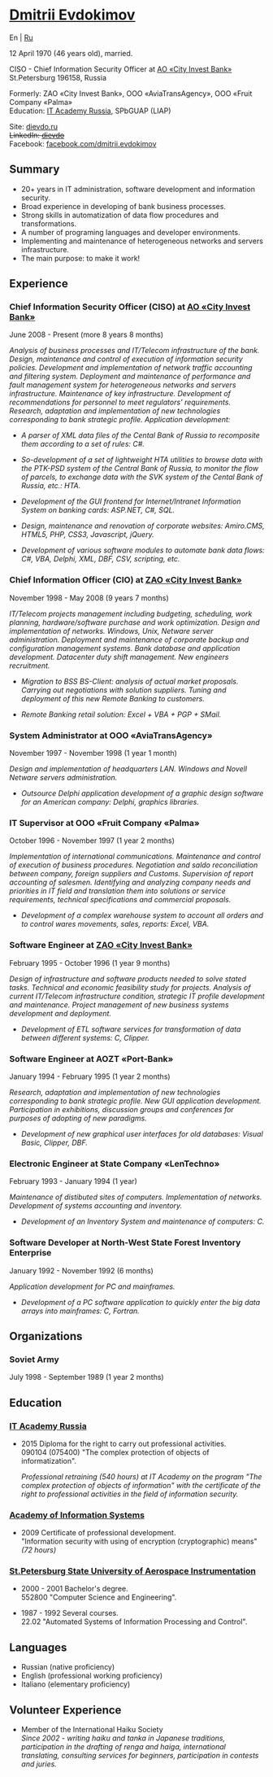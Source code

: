 [Dmitrii Evdokimov](en)
=======================

En | [Ru](resume "Russian language (по-русски)")

12 April 1970 (46 years old), married.

CISO - Chief Information Security Officer at 
[AO «City Invest Bank»](http://www.cibank.ru/en/)  
St.Petersburg 196158, Russia

Formerly: ZAO «City Invest Bank», OOO «AviaTransAgency», 
OOO «Fruit Company «Palma»  
Education: [IT Academy Russia](http://www.academy.it.ru/), SPbGUAP (LIAP)

Site: [dievdo.ru](/)  
~~LinkedIn: [dievdo](https://www.linkedin.com/in/dievdo)~~  
Facebook: [facebook.com/dmitrii.evdokimov](https://www.facebook.com/dmitrii.evdokimov)

## Summary

* 20+ years in IT administration, software development and information 
security.
* Broad experience in developing of bank business processes.
* Strong skills in automatization of data flow procedures and transformations.
* A number of programing languages and developer environments.
* Implementing and maintenance of heterogeneous networks and servers 
infrastructure.
* The main purpose: to make it work!

## Experience

### Chief Information Security Officer (CISO) at [AO «City Invest Bank»](http://www.cibank.ru/en/)
June 2008 - Present (more 8 years 8 months)

*Analysis of business processes and IT/Telecom infrastructure of the bank. 
Design, maintenance and control of execution of information security policies. 
Development and implementation of network traffic accounting and filtering 
system. Deployment and maintenance of performance and fault management system 
for heterogeneous networks and servers infrastructure. Maintenance of key 
infrastructure. Development of recommendations for personnel to meet 
regulators' requirements. Research, adaptation and implementation of new 
technologies corresponding to bank strategic profile. Application development:*

* *A parser of XML data files of the Cental Bank of Russia to recomposite them 
according to a set of rules: C#.*

* *So-development of a set of lightweight HTA utilities to browse data with the 
PTK-PSD system of the Central Bank of Russia, to monitor the flow of parcels, 
to exchange data with the SVK system of the Cental Bank of Russia, etc.: HTA.*

* *Development of the GUI frontend for Internet/Intranet Information System 
on banking cards: ASP.NET, C#, SQL.*

* *Design, maintenance and renovation of corporate websites: 
Amiro.CMS, HTML5, PHP, CSS3, Javascript, jQuery.*

* *Development of various software modules to automate bank data flows: 
C#, VBA, Delphi, XML, DBF, CSV, scripting, etc.*

### Chief Information Officer (CIO) at [ZAO «City Invest Bank»](http://www.cibank.ru/en/)
November 1998 - May 2008 (9 years 7 months)

*IT/Telecom projects management including budgeting, scheduling, 
work planning, hardware/software purchase and work optimization. 
Design and implementation of networks. Windows, Unix, Netware server 
administration. Deployment and maintenance of corporate backup and 
configuration management systems. Bank database and application development. 
Datacenter duty shift management. New engineers recruitment.*

* *Migration to BSS BS-Client: analysis of actual market proposals. 
Carrying out negotiations with solution suppliers. 
Tuning and deployment of this new Remote Banking to customers.*

* *Remote Banking retail solution: Excel + VBA + PGP + SMail.*

### System Administrator at OOO «AviaTransAgency»
November 1997 - November 1998 (1 year 1 month)

*Design and implementation of headquarters LAN. Windows and Novell Netware 
servers administration.*

* *Outsource Delphi application development of a graphic design software 
for an American company: Delphi, graphics libraries.*

### IT Supervisor at OOO «Fruit Company «Palma»
October 1996 - November 1997 (1 year 2 months)

*Implementation of international communications. Maintenance and control of 
execution of business procedures. Negotiation and saldo reconciliation 
between company, foreign suppliers and Customs. Supervision of report 
accounting of salesmen. Identifying and analyzing company needs and priorities 
in IT field and translation them into solutions or service requirements, 
technical specifications and commercial proposals.*

* *Development of a complex warehouse system to account all orders and to 
control wares movements, sales, reports: Excel, VBA.*
 
### Software Engineer at [ZAO «City Invest Bank»](http://www.cibank.ru/en/)
February 1995 - October 1996 (1 year 9 months)

*Design of infrastructure and software products needed to solve stated tasks. 
Technical and economic feasibility study for projects. Analysis of current 
IT/Telecom infrastructure condition, strategic IT profile development and 
maintenance. Project management of new business systems development and 
deployment.*

* *Development of ETL software services for transformation of data between 
different systems: C, Clipper.*

### Software Engineer at AOZT «Port-Bank»
January 1994 - February 1995 (1 year 2 months)

*Research, adaptation and implementation of new technologies corresponding 
to bank strategic profile. New GUI application development. Participation in 
exhibitions, discussion groups and conferences for purposes of adopting of 
new paradigms.*

* *Development of new graphical user interfaces for old databases: 
Visual Basic, Clipper, DBF.*

### Electronic Engineer at State Company «LenTechno»
February 1993 - January 1994 (1 year)

*Maintenance of distibuted sites of computers. Implementation of networks. 
Development of systems accounting and inventory.*

* *Development of an Inventory System and maintenance of computers: C.*

### Software Developer at North-West State Forest Inventory Enterprise
January 1992 - November 1992 (6 months)

*Application development for PC and mainframes.*

* *Development of a PC software application to quickly enter the big data arrays 
into mainframes: C, Fortran.*

## Organizations

### Soviet Army  
July 1998 - September 1989 (1 year 2 months)

## Education

### [IT Academy Russia](http://www.academy.it.ru/)

* 2015 Diploma for the right to carry out professional activities.  
090104 (075400) "The complex protection of objects of informatization".

  *Professional retraining (540 hours) at IT Academy on the program 
"The complex protection of objects of information" with the certificate 
of the right to professional activities in the field of information security.*

### [Academy of Information Systems](http://infosystems.ru/)

* 2009 Certificate of professional development.  
"Information security with using of encryption (cryptographic) means" 
*(72 hours)*

### [St.Petersburg State University of Aerospace Instrumentation](http://suai.ru/)

* 2000 - 2001 Bachelor's degree.  
552800 "Computer Science and Engineering".

* 1987 - 1992 Several courses.  
22.02 "Automated Systems of Information Processing and Control".

## Languages

* Russian (native proficiency)
* English (professional working proficiency)
* Italiano (elementary proficiency)

## Volunteer Experience

* Member of the International Haiku Society  
*Since 2002 - writing haiku and tanka in Japanese traditions, participation 
in the drafting of renga and haiga, international translating, consulting 
services for beginners, participation in contests and juries.*
